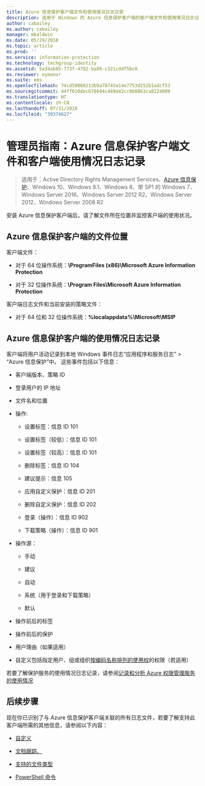 ```yaml
---
title: Azure 信息保护客户端文件和使用情况日志记录
description: 适用于 Windows 的 Azure 信息保护客户端的客户端文件和使用情况日志记录的相关信息。
author: cabailey
ms.author: cabailey
manager: mbaldwin
ms.date: 05/29/2018
ms.topic: article
ms.prod: ''
ms.service: information-protection
ms.technology: techgroup-identity
ms.assetid: 5a34ab85-773f-4782-ba09-c321cddf5bc0
ms.reviewer: eymanor
ms.suite: ems
ms.openlocfilehash: 74cd50008213b9a78745a14e7753d252b1adcf53
ms.sourcegitcommit: 44ff610dec678604c449d42cc0b0863ca8224009
ms.translationtype: HT
ms.contentlocale: zh-CN
ms.lasthandoff: 07/31/2018
ms.locfileid: "39374627"
---
```

# <a name="admin-guide-azure-information-protection-client-files-and-client-usage-logging"></a>管理员指南：Azure 信息保护客户端文件和客户端使用情况日志记录

>适用于：Active Directory Rights Management Services、[Azure 信息保护](https://azure.microsoft.com/pricing/details/information-protection)、Windows 10、Windows 8.1、Windows 8、带 SP1 的 Windows 7、Windows Server 2016、Windows Server 2012 R2、Windows Server 2012、Windows Server 2008 R2

安装 Azure 信息保护客户端后，请了解文件所在位置并监控客户端的使用状况。

## <a name="file-locations-for-the-azure-information-protection-client"></a>Azure 信息保护客户端的文件位置

客户端文件：   

- 对于 64 位操作系统：**\ProgramFiles (x86)\Microsoft Azure Information Protection**

- 对于 32 位操作系统：**\Program Files\Microsoft Azure Information Protection**

客户端日志文件和当前安装的策略文件：

- 对于 64 位和 32 位操作系统：**%localappdata%\Microsoft\MSIP**

## <a name="usage-logging-for-the-azure-information-protection-client"></a>Azure 信息保护客户端的使用情况日志记录

客户端将用户活动记录到本地 Windows 事件日志“应用程序和服务日志” > “Azure 信息保护”中。 这些事件包括以下信息：

- 客户端版本、策略 ID

- 登录用户的 IP 地址

- 文件名和位置

- 操作:

    - 设置标签：信息 ID 101
    
    - 设置标签（较低）：信息 ID 101
    
    - 设置标签（较高）：信息 ID 101
    
    - 删除标签：信息 ID 104
   
    - 建议提示：信息 105
    
    - 应用自定义保护：信息 ID 201
    
    - 删除自定义保护：信息 ID 202
    
    - 登录（操作）：信息 ID 902
    
    - 下载策略（操作）：信息 ID 901
    
- 操作源：
    
    - 手动 
    
    - 建议
    
    - 自动  
    
    - 系统（用于登录和下载策略）
    
    - 默认
    
- 操作前后的标签 
    
- 操作前后的保护
    
- 用户理由（如果适用）

- 自定义包括指定用户、组或组织[按编码名称排列的使用权](../deploy-use/configure-usage-rights.md#usage-rights-and-descriptions)的权限（若适用）
    
若要了解保护服务的使用情况日志记录，请参阅[记录和分析 Azure 权限管理服务的使用情况](../deploy-use/log-analyze-usage.md)



## <a name="next-steps"></a>后续步骤
现在你已识别了与 Azure 信息保护客户端关联的所有日志文件，若要了解支持此客户端所需的其他信息，请参阅以下内容：

- [自定义](client-admin-guide-customizations.md)

- [文档跟踪、](client-admin-guide-document-tracking.md)

- [支持的文件类型](client-admin-guide-file-types.md)

- [PowerShell 命令](client-admin-guide-powershell.md)

